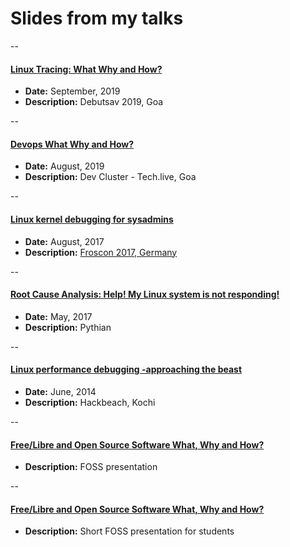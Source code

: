 # Slides from my talks

--

#### [Linux Tracing: What Why and How?](/docs/assets/slides/debug-tracing-debutsav.pdf)
- **Date:** September, 2019
- **Description:** Debutsav 2019, Goa

--
#### [Devops What Why and How?](../assets/slides/Devops.pdf)
- **Date:** August, 2019
- **Description:** Dev Cluster - Tech.live, Goa

--
#### [Linux kernel debugging for sysadmins](../assets/slides/Linux-kernel-debugging-for-sysadmins..pdf)
- **Date:** August, 2017
- **Description:** [Froscon 2017, Germany](https://media.ccc.de/v/froscon2017-1925-linux_kernel_debugging_for_sysadmins)

--
#### [Root Cause Analysis: Help! My Linux system is not responding!](../assets/slides/RCA%20-%20Pythianology.pdf)
- **Date:** May, 2017
- **Description:** Pythian
  
--
#### [Linux performance debugging -approaching the beast](../assets/slides/Linux%20performance%20debugging.pdf)
- **Date:** June, 2014
- **Description:** Hackbeach, Kochi

--  
#### [Free/Libre and Open Source Software What, Why and How?](../assets/slides/FOSS-NEW.pdf)
- **Description:** FOSS presentation

--
#### [Free/Libre and Open Source Software What, Why and How?](../assets/slides/foss.pdf)
- **Description:**  Short FOSS presentation for students
